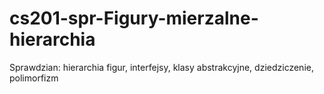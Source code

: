 # cs201-spr-Figury-mierzalne-hierarchia
Sprawdzian: hierarchia figur, interfejsy, klasy abstrakcyjne, dziedziczenie, polimorfizm
